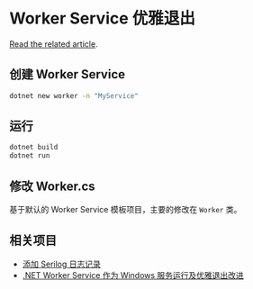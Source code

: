 # Worker Service 优雅退出

[Read the related article](https://ittranslator.cn/dotnet/csharp/2021/05/17/worker-service-gracefully-shutdown.html).

## 创建 Worker Service

```bash
dotnet new worker -n "MyService"
```

## 运行

```bash
dotnet build
dotnet run
```

## 修改 Worker.cs

基于默认的 Worker Service 模板项目，主要的修改在 `Worker` 类。

## 相关项目

- [添加 Serilog 日志记录](https://github.com/ITTranslate/WorkerServiceWithSerilog)
- [.NET Worker Service 作为 Windows 服务运行及优雅退出改进](https://github.com/ITTranslate/WorkerServiceAsWindowsService)
